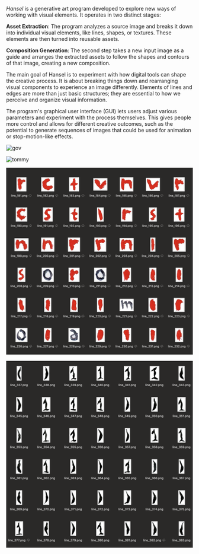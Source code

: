 *Hansel* is a generative art program developed to explore new ways of working with visual elements. It operates in two distinct stages:

**Asset Extraction**: The program analyzes a source image and breaks it down into individual visual elements, like lines, shapes, or textures. These elements are then turned into reusable assets.

**Composition Generation**: The second step takes a new input image as a guide and arranges the extracted assets to follow the shapes and contours of that image, creating a new composition.

The main goal of Hansel is to experiment with how digital tools can shape the creative process. It is about breaking things down and rearranging visual components to experience an image differently. Elements of lines and edges are more than just basic structures; they are essential to how we perceive and organize visual information.

The program's graphical user interface (GUI) lets users adjust various parameters and experiment with the process themselves. This gives people more control and allows for different creative outcomes, such as the potential to generate sequences of images that could be used for animation or stop-motion-like effects. 

![gov](../../images/digitalmedia/hansel/gov.gif) 

![tommy](../../images/digitalmedia/hansel/tommy.gif)

![personperson](../../images/digitalmedia/hansel/personperson.png)

![algo](../../images/digitalmedia/hansel/algo.png)

